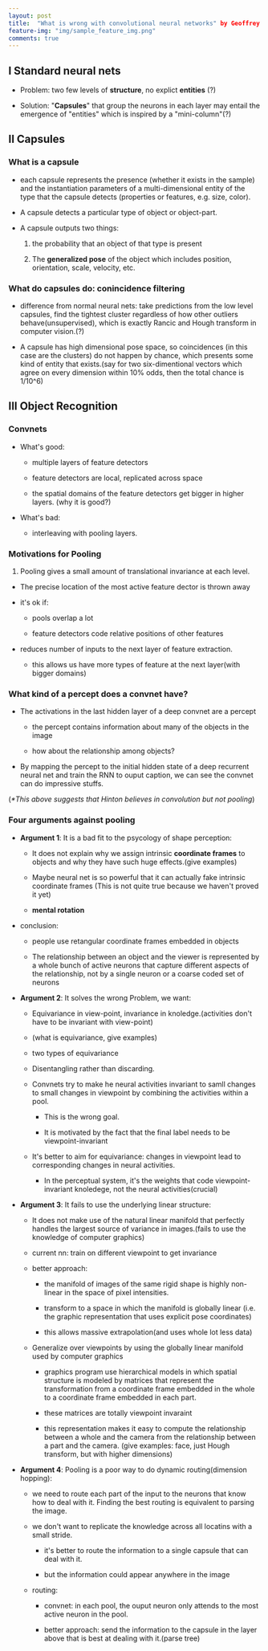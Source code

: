 ```yaml
---
layout: post
title:  "What is wrong with convolutional neural networks" by Geoffrey Hinton
feature-img: "img/sample_feature_img.png"
comments: true
---
```


## I Standard neural nets

- Problem: two few levels of **structure**, no explict **entities** (?)

- Solution: "**Capsules**" that group the neurons in each layer may entail the emergence of "entities" which is inspired by a "mini-column"(?)

## II Capsules

### What is a capsule

- each capsule represents the presence (whether it exists in the sample) and the instantiation parameters of a multi-dimensional entity of the type that the capsule detects (properties or features, e.g. size, color).


- A capsule detects a particular type of object or object-part.

- A capsule outputs two things:
  1. the probability that an object of that type is present

  2. The **generalized pose** of the object which includes position, orientation, scale, velocity, etc.

### What do capsules do: conincidence filtering

- difference from normal neural nets: take predictions from the low level capsules, find the tightest cluster regardless of how other outliers behave(unsupervised), which is exactly Rancic and Hough transform in computer vision.(?)

- A capsule has high dimensional pose space, so coincidences (in this case are the clusters) do not happen by chance, which presents some kind of entity that exists.(say for two six-dimentional vectors which agree on every dimension within 10% odds, then the total chance is 1/10^6)

## III Object Recognition

### Convnets

- What's good:

  - multiple layers of feature detectors

  - feature detectors are local, replicated across space

  - the spatial domains of the feature detectors get bigger in higher layers. (why it is good?)

- What's bad:

  -  interleaving with pooling layers.

### Motivations for Pooling

1. Pooling gives a small amount of translational invariance at each level.
  - The precise location of the most active feature dector is thrown away

  - it's ok if:
    - pools overlap a lot

    - feature detectors code relative positions of other features

- reduces number of inputs to the next layer of feature extraction.

  - this allows us have more types of feature at the next layer(with bigger domains)

### What kind of a percept does a convnet have?

- The activations in the last hidden layer of a deep convnet are a percept

  - the percept contains information about many of the objects in the image

  - how about the relationship among objects?

- By mapping the percept to the initial hidden state of a deep recurrent neural net and train the RNN to ouput caption, we can see the convnet can do impressive stuffs.

(_*This above suggests that Hinton believes in convolution but not pooling_)

### Four arguments against pooling

- **Argument 1**: It is a bad fit to the psycology of shape perception:

  - It does not explain why we assign intrinsic **coordinate frames** to objects and why they have such huge effects.(give examples)

  - Maybe neural net is so powerful that it can actually fake intrinsic coordinate frames (This is not quite true because we haven't proved it yet)

  - **mental rotation**

- conclusion:

  - people use retangular coordinate frames embedded in objects

  - The relationship between an object and the viewer is represented by a whole bunch of active neurons that capture different aspects of the relationship, not by a single neuron or a coarse coded set of neurons

- **Argument 2**: It solves the wrong Problem, we want:
  -  Equivariance in view-point, invariance in knoledge.(activities don't have to be invariant with view-point)

    - (what is equivariance, give examples)
    - two types of equivariance

  - Disentangling rather than discarding.

  - Convnets try to make he neural activities invariant to samll changes to small changes in viewpoint by combining the activities within a pool.

    - This is the wrong goal.

    - It is motivated by the fact that the final label needs to be viewpoint-invariant

  - It's better to aim for equivariance: changes in viewpoint lead to corresponding changes in neural activities.

      - In the perceptual system, it's the weights that code viewpoint-invariant knoledege, not the neural activities(crucial)



- **Argument 3**: It fails to use the underlying linear structure:
  - It does not make use of the natural linear manifold that perfectly handles the largest source of variance in images.(fails to use the knowledge of computer graphics)

  - current nn: train on different viewpoint to get invariance

  - better approach:

    - the manifold of images of the same rigid shape is highly non-linear in the space of pixel intensities.

    - transform to a space in which the manifold is globally linear (i.e. the graphic representation that uses explicit pose coordinates)

    - this allows massive extrapolation(and uses whole lot less data)

  - Generalize over viewpoints by using the globally linear manifold used by computer graphics

    - graphics program use hierarchical models in which spatial structure is modeled by matrices that represent the transformation from a coordinate frame embedded in the whole to a coordinate frame embedded in each part.

    - these matrices are totally viewpoint invaraint

    - this representation makes it easy to compute the relationship between a whole and the camera from the relationship between a part and the camera. (give examples: face, just Hough transform, but with higher dimensions)

- **Argument 4**: Pooling is a poor way to do dynamic routing(dimension hopping):

  - we need to route each part of the input to the neurons that know how to deal with it. Finding the best routing is equivalent to parsing the image.

  - we don't want to replicate the knowledge across all locatins with a small stride.

    - it's better to route the information to a single capsule that can deal with it.

    - but the information could appear anywhere in the image

  - routing:

    - convnet: in each pool, the ouput neuron only attends to the most active neuron in the pool.

    - better approach: send the information to the capsule in the layer above that is best at dealing  with it.(parse tree)
